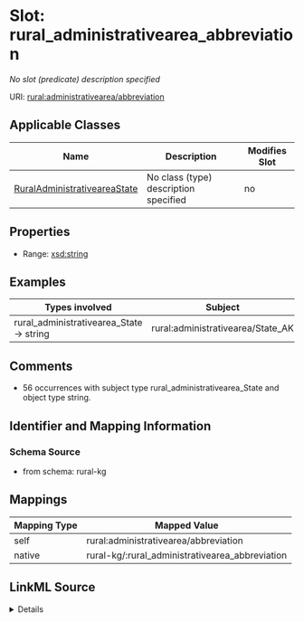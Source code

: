 

# Slot: rural_administrativearea_abbreviation


_No slot (predicate) description specified_





URI: [rural:administrativearea/abbreviation](http://sail.ua.edu/ruralkg/administrativearea/abbreviation)



<!-- no inheritance hierarchy -->





## Applicable Classes

| Name | Description | Modifies Slot |
| --- | --- | --- |
| [RuralAdministrativeareaState](../classes/RuralAdministrativeareaState.md) | No class (type) description specified |  no  |







## Properties

* Range: [xsd:string](xsd:string)






## Examples

| Types involved | Subject | Predicate | Object |
| --- | --- | --- | --- |
| rural_administrativearea_State → string | rural:administrativearea/State_AK | rural:administrativearea/abbreviation | AK |


## Comments

* 56 occurrences with subject type rural_administrativearea_State and object type string.

## Identifier and Mapping Information







### Schema Source


* from schema: rural-kg




## Mappings

| Mapping Type | Mapped Value |
| ---  | ---  |
| self | rural:administrativearea/abbreviation |
| native | rural-kg/:rural_administrativearea_abbreviation |




## LinkML Source

<details>
```yaml
name: rural_administrativearea_abbreviation
description: No slot (predicate) description specified
comments:
- 56 occurrences with subject type rural_administrativearea_State and object type
  string.
examples:
- description: rural_administrativearea_State → string
  object:
    example_object: AK
    example_predicate: rural:administrativearea/abbreviation
    example_subject: rural:administrativearea/State_AK
from_schema: rural-kg
rank: 1000
slot_uri: rural:administrativearea/abbreviation
alias: rural_administrativearea_abbreviation
domain_of:
- rural_administrativearea_State
range: string

```
</details>